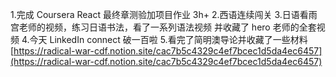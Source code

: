 1.完成 Coursera React 最终章测验加项目作业 3h+ 2.西语连续闯关 3.日语看雨宫老师的视频，练习日语书法，看了一系列语法视频
并收藏了 hero 老师的全套视频 4.今天 LinkedIn connect 破一百啦 5.看完了简明澳导论并收藏了一些材料
[https://radical-war-cdf.notion.site/cac7b5c4329c4ef7bcec1d5da4ec6457](https://radical-war-cdf.notion.site/cac7b5c4329c4ef7bcec1d5da4ec6457)
